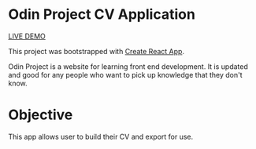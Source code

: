 # Odin Project CV Application

<a href="https://lkyu92393.github.io/odin-project-cv-application/">LIVE DEMO</a>

This project was bootstrapped with [Create React App](https://github.com/facebook/create-react-app).

Odin Project is a website for learning front end development. It is updated and good for any people who want to pick up knowledge that they don't know.

# Objective

This app allows user to build their CV and export for use.
